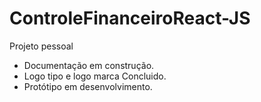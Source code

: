 # ControleFinanceiroReact-JS
 Projeto pessoal
- Documentação em construção.
- Logo tipo e logo marca Concluido.
- Protótipo em desenvolvimento.